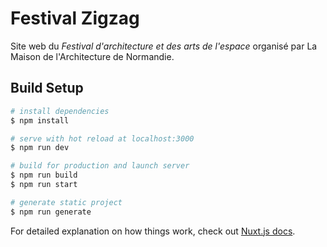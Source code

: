 # Festival Zigzag

Site web du _Festival d'architecture et des arts de l'espace_ organisé par La Maison de l'Architecture de Normandie.

## Build Setup

```bash
# install dependencies
$ npm install

# serve with hot reload at localhost:3000
$ npm run dev

# build for production and launch server
$ npm run build
$ npm run start

# generate static project
$ npm run generate
```

For detailed explanation on how things work, check out [Nuxt.js docs](https://nuxtjs.org).

